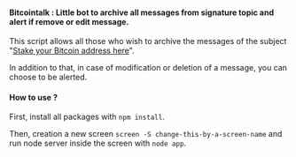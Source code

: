 #### Bitcointalk : Little bot to archive all messages from signature topic and alert if remove or edit message.

This script allows all those who wish to archive the messages of the subject "[Stake your Bitcoin address here](https://bitcointalk.org/index.php?topic=996318.10460)".

In addition to that, in case of modification or deletion of a message, you can choose to be alerted.

#### How to use ?
First, install all packages with `npm install`.

Then, creation a new screen `screen -S change-this-by-a-screen-name` and run node server inside the screen with `node app`.
